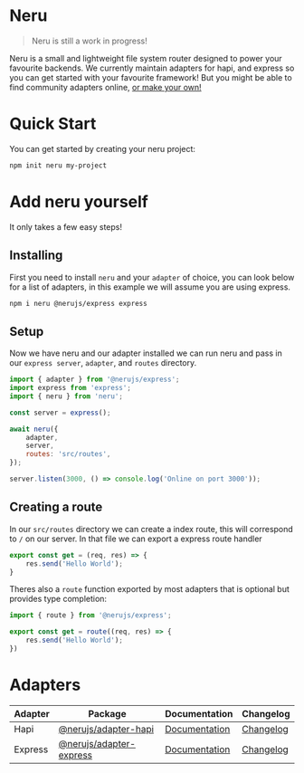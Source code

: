 # Neru

> Neru is still a work in progress!

Neru is a small and lightweight file system router designed to power your favourite backends. We currently maintain adapters for hapi, and express so you can get started with your favourite framework! But you might be able to find community adapters online, [or make your own!](#)

# Quick Start

You can get started by creating your neru project:

```bash
npm init neru my-project
```

# Add neru yourself

It only takes a few easy steps!

## Installing

First you need to install `neru` and your `adapter` of choice, you can look below for a list of adapters, in this example we will assume you are using express.

```bash
npm i neru @nerujs/express express
```

## Setup

Now we have neru and our adapter installed we can run neru and pass in our `express server`, `adapter`, and `routes` directory.

```js
import { adapter } from '@nerujs/express';
import express from 'express';
import { neru } from 'neru';

const server = express();

await neru({
    adapter,
    server,
    routes: 'src/routes',
});

server.listen(3000, () => console.log('Online on port 3000'));
```

## Creating a route

In our `src/routes` directory we can create a index route, this will correspond to `/` on our server. In that file we can export a express route handler

```js
export const get = (req, res) => {
    res.send('Hello World');
}
```

Theres also a `route` function exported by most adapters that is optional but provides type completion:

```js
import { route } from '@nerujs/express';

export const get = route((req, res) => {
    res.send('Hello World');
})
```

# Adapters

| Adapter | Package                                             | Documentation                                       | Changelog                                          |
|---------|-----------------------------------------------------|-----------------------------------------------------|----------------------------------------------------|
| Hapi    | [@nerujs/adapter-hapi](packages/adapter-hapi)       | [Documentation](packages/adapter-hapi/README.md)    | [Changelog](packages/adapter-hapi/CHANGELOG.md)    |
| Express | [@nerujs/adapter-express](packages/adapter-express) | [Documentation](packages/adapter-express/README.md) | [Changelog](packages/adapter-express/CHANGELOG.md) |
